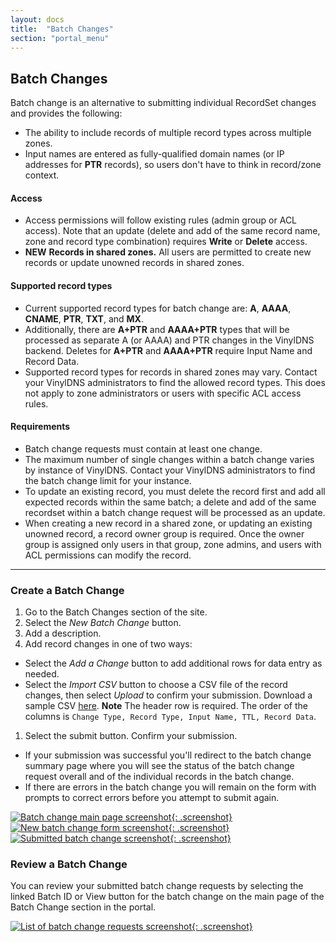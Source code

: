 ```yaml
---
layout: docs
title:  "Batch Changes"
section: "portal_menu"
---
```


## Batch Changes
Batch change is an alternative to submitting individual RecordSet changes and provides the following:

* The ability to include records of multiple record types across multiple zones.
* Input names are entered as fully-qualified domain names (or IP addresses for **PTR** records), so users don't have to think in record/zone context.

#### Access
* Access permissions will follow existing rules (admin group or ACL access). Note that an update (delete and add of the same record name, zone and record type combination) requires **Write** or **Delete** access.
* <span class="important">**NEW**</span> **Records in shared zones.** All users are permitted to create new records or update unowned records in shared zones.

#### Supported record types
* Current supported record types for batch change are: **A**, **AAAA**, **CNAME**, **PTR**, **TXT**, and **MX**.
* Additionally, there are **A+PTR** and **AAAA+PTR** types that will be processed as separate A (or AAAA) and PTR changes in the VinylDNS backend. Deletes for **A+PTR** and **AAAA+PTR** require Input Name and Record Data.
* Supported record types for records in shared zones may vary.
Contact your VinylDNS administrators to find the allowed record types.
This does not apply to zone administrators or users with specific ACL access rules.

#### Requirements
* Batch change requests must contain at least one change.
* The maximum number of single changes within a batch change varies by instance of VinylDNS. Contact your VinylDNS administrators to find the batch change limit for your instance.
* To update an existing record, you must delete the record first and add all expected records within the same batch; a delete and add of the same recordset within a batch change request will be processed as an update.
* When creating a new record in a shared zone, or updating an existing unowned record, a record owner group is required. Once the owner group is assigned only users in that group, zone admins, and users with ACL permissions can modify the record.

---
### Create a Batch Change
1. Go to the Batch Changes section of the site.
1. Select the *New Batch Change* button.
1. Add a description.
1. Add record changes in one of two ways:
 - Select the *Add a Change* button to add additional rows for data entry as needed.
 - Select the *Import CSV* button to choose a CSV file of the record changes, then select *Upload* to confirm your submission. Download a sample CSV [here](../static/batch-csv-sample.csv). **Note** The header row is required. The order of the columns is `Change Type, Record Type, Input Name, TTL, Record Data`.
1. Select the submit button. Confirm your submission.
 - If your submission was successful you'll redirect to the batch change summary page where you will see the status of the batch change request overall and of the individual records in the batch change.
 - If there are errors in the batch change you will remain on the form with prompts to correct errors before you attempt to submit again.

[![Batch change main page screenshot](../img/portal/batch-change-main-annotated.png){: .screenshot}](../img/portal/batch-change-main-annotated.png)
[![New batch change form screenshot](../img/portal/batch-change-new-annotated.png){: .screenshot}](../img/portal/batch-change-new-annotated.png)
[![Submitted batch change screenshot](../img/portal/batch-change-summary.png){: .screenshot}](../img/portal/batch-change-summary.png)

### Review a Batch Change
You can review your submitted batch change requests by selecting the linked Batch ID or View button for the batch change on the main page of the Batch Change section in the portal.

[![List of batch change requests screenshot](../img/portal/batch-change-list-annotated.png){: .screenshot}](../img/portal/batch-change-annotated.png)
